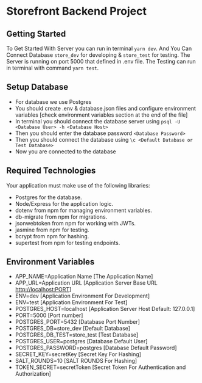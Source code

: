 # Storefront Backend Project

## Getting Started

To Get Started With Server you can run in terminal `yarn dev`.
And You Can Connect Database `store_dev` for developing & `store_test` for testing.
The Server is running on port 5000 that defined in .env file.
The Testing can run in terminal with command `yarn test`.

## Setup Database

- For database we use Postgres
- You should create .env & database.json files and configure environment variables [check environment variables section at the end of the file]
- In terminal you should connect the database server using `psql -U <Database User> -h <Database Host>`
- Then you should enter the database password `<Database Password>`
- Then you should connect the database using `\c <Default Database or Test Database>`
- Now you are connected to the database

## Required Technologies

Your application must make use of the following libraries:

- Postgres for the database.
- Node/Express for the application logic.
- dotenv from npm for managing environment variables.
- db-migrate from npm for migrations.
- jsonwebtoken from npm for working with JWTs.
- jasmine from npm for testing.
- bcrypt from npm for hashing.
- supertest from npm for testing endpoints.

## Environment Variables

- APP_NAME=Application Name [The Application Name]
- APP_URL=Application URL [Application Server Base URL <http://localhost:PORT>]
- ENV=dev [Application Environment For Development]
- ENV=test [Application Environment For Test]
- POSTGRES_HOST=localhost [Application Server Host Default: 127.0.0.1]
- PORT=5000 [Port number]
- POSTGRES_PORT=5432 [Database Port Number]
- POSTGRES_DB=store_dev [Default Database]
- POSTGRES_DB_TEST=store_test [Test Database]
- POSTGRES_USER=postgres [Database Default User]
- POSTGRES_PASSWORD=postgres [Database Default Password]
- SECRET_KEY=secretKey [Secret Key For Hashing]
- SALT_ROUNDS=10 [SALT ROUNDS For Hashing]
- TOKEN_SECRET=secretToken [Secret Token For Authentication and Authorization]
